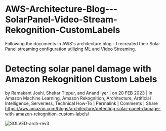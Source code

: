 # AWS-Architecture-Blog---SolarPanel-Video-Stream-Rekognition-CustomLabels
Following the documents in AWS's architecture blog - I recreated their Solar Panel streaming configuration utilizing ML and Video Streaming.


# Detecting solar panel damage with Amazon Rekognition Custom Labels
by Ramakant Joshi, Shekar Tippur, and Anand Iyer | on 20 FEB 2023 | in Amazon Machine Learning, Amazon Rekognition, Architecture, Artificial Intelligence, Serverless, Technical How-To | Permalink |  Comments |  Share
 https://aws.amazon.com/blogs/architecture/detecting-solar-panel-damage-with-amazon-rekognition-custom-labels/
 
 
![SOLVED-arch-rev3](https://user-images.githubusercontent.com/85080306/222758921-cab6833d-3e29-4284-ad86-44133e6cd6bf.png)
